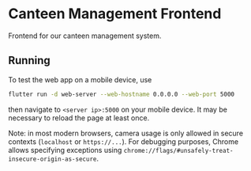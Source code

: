 # Canteen Management Frontend

Frontend for our canteen management system. 

## Running

To test the web app on a mobile device, use

```sh
flutter run -d web-server --web-hostname 0.0.0.0 --web-port 5000
```

then navigate to `<server ip>:5000` on your mobile device.
It may be necessary to reload the page at least once.

Note: in most modern browsers, camera usage is only allowed in secure contexts (`localhost` or `https://...`).
For debugging purposes, Chrome allows specifying exceptions using `chrome://flags/#unsafely-treat-insecure-origin-as-secure`.
